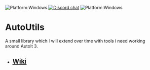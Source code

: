 ![Platform:Windows](<https://img.shields.io/badge/Version-0.3.0%20(Alpha)-d742f5>)
[![Discord chat](https://img.shields.io/discord/1107778545356382289.svg?logo=discord&colorB=7289DA)](https://discord.gg/9EAuZACAsZ)
![Platform:Windows](https://img.shields.io/badge/Platform-Windows-blue)

# AutoUtils

A small library which I will extend over time with tools
i need working around AutoIt 3.

* ## [Wiki](https://github.com/Zvendson/AutoUtils/wiki)
